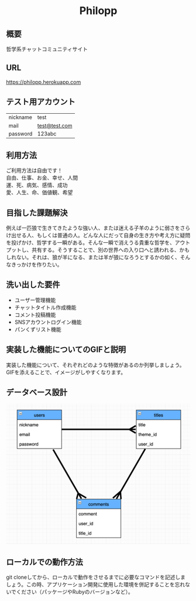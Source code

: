 <h1 align="center">
Philopp
</h1>

## 概要

哲学系チャットコミュニティサイト

## URL
https://philopp.herokuapp.com

## テスト用アカウント

|               |                 |
| ------------- | --------------- |
| nickname      | test            |
| mail          | test@test.com   |
| password      | 123abc          |

## 利用方法

ご利用方法は自由です！<br>
自由、仕事、お金、幸せ、人間<br>
運、死、病気、感情、成功<br>
愛、人生、命、価値観、希望<br>


## 目指した課題解決

例えば一匹狼で生きてきたような強い人、または迷える子羊のように弱さをさらけ出せる人、もしくは普通の人。どんな人にだって自身の生き方や考え方に疑問を投げかけ、哲学する一瞬がある。そんな一瞬で消えうる貴重な哲学を、アウトプットし、共有する。そうすることで、別の世界への入り口へと誘われる、かもしれない。それは、狼が羊になる、または羊が狼になろうとするかの如く、そんなきっかけを作りたい。

## 洗い出した要件

- ユーザー管理機能
- チャットタイトル作成機能
- コメント投稿機能
- SNSアカウントログイン機能
- パンくずリスト機能

## 実装した機能についてのGIFと説明

実装した機能について、それぞれどのような特徴があるのか列挙しましょう。GIFを添えることで、イメージがしやすくなります。

## データベース設計

<img src="app/assets/images/er.png" width="600">

## ローカルでの動作方法

git cloneしてから、ローカルで動作をさせるまでに必要なコマンドを記述しましょう。この時、アプリケーション開発に使用した環境を併記することを忘れないでください（パッケージやRubyのバージョンなど）。